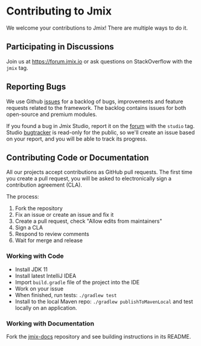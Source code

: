 # Contributing to Jmix

We welcome your contributions to Jmix! There are multiple ways to do it.

## Participating in Discussions

Join us at https://forum.jmix.io or ask questions on StackOverflow with the `jmix` tag.

## Reporting Bugs

We use Github [issues](https://github.com/jmix-framework/jmix/issues) for a backlog of bugs, improvements and feature requests related to the framework. The backlog contains issues for both open-source and premium modules. 

If you found a bug in Jmix Studio, report it on the [forum](https://forum.jmix.io) with the `studio` tag. Studio [bugtracker](https://youtrack.jmix.io/issues/JST) is read-only for the public, so we'll create an issue based on your report, and you will be able to track its progress.

## Contributing Code or Documentation

All our projects accept contributions as GitHub pull requests. The first time you create a pull request, you will be asked to electronically sign a contribution agreement (CLA).

The process:

1. Fork the repository
1. Fix an issue or create an issue and fix it
1. Create a pull request, check "Allow edits from maintainers"
1. Sign a CLA
1. Respond to review comments
1. Wait for merge and release

### Working with Code

- Install JDK 11
- Install latest IntelliJ IDEA
- Import `build.gradle` file of the project into the IDE
- Work on your issue
- When finished, run tests: `./gradlew test`
- Install to the local Maven repo: `./gradlew publishToMavenLocal` and test locally on an application.

### Working with Documentation

Fork the [jmix-docs](https://github.com/jmix-framework/jmix-docs) repository and see building instructions in its README. 
